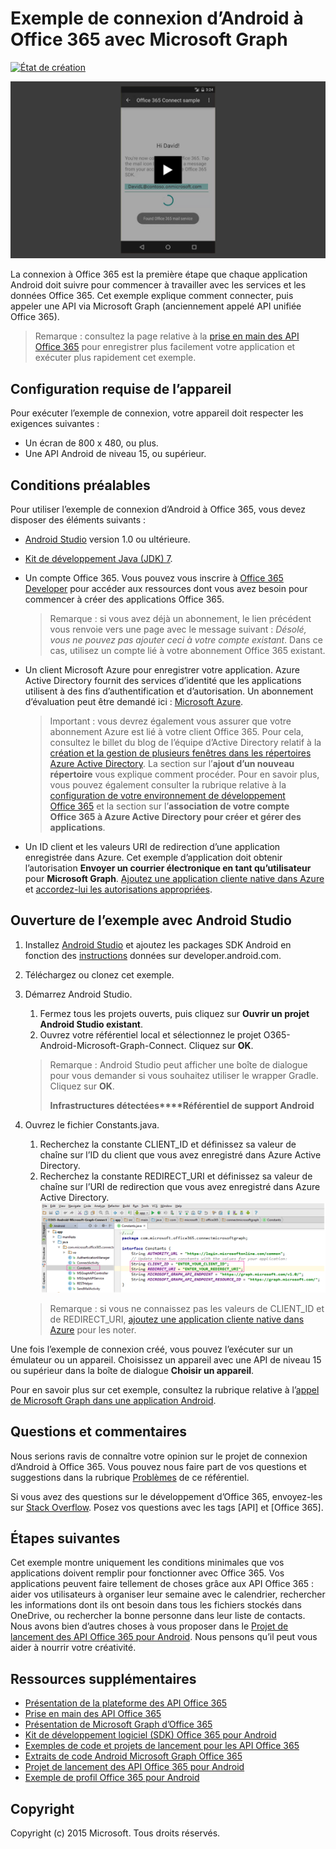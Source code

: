 # Exemple de connexion d’Android à Office 365 avec Microsoft Graph

[ ![État de création](https://ricalo.visualstudio.com/_apis/public/build/definitions/06256fa7-d8e5-4ca0-8639-7c00eb6f1fe9/7/badge)](https://ricalo.visualstudio.com/_apis/public/build/definitions/06256fa7-d8e5-4ca0-8639-7c00eb6f1fe9/7/badge)

[ ![Exemple de connexion Office 365](../readme-images/O365-Android-Connect-video_play_icon.png)](https://www.youtube.com/watch?v=3IQIDFrqhY4 "Cliquez ici pour voir l’exemple en action")

La connexion à Office 365 est la première étape que chaque application Android doit suivre pour commencer à travailler avec les services et les données Office 365. Cet exemple explique comment connecter, puis appeler une API via Microsoft Graph (anciennement appelé API unifiée Office 365).
> Remarque : consultez la page relative à la [prise en main des API Office 365](http://dev.office.com/getting-started/office365apis?platform=option-android#setup) pour enregistrer plus facilement votre application et exécuter plus rapidement cet exemple.

## Configuration requise de l’appareil

Pour exécuter l’exemple de connexion, votre appareil doit respecter les exigences suivantes :

* Un écran de 800 x 480, ou plus.
* Une API Android de niveau 15, ou supérieur.
 
## Conditions préalables

Pour utiliser l’exemple de connexion d’Android à Office 365, vous devez disposer des éléments suivants :

* [Android Studio](http://developer.android.com/sdk/index.html) version 1.0 ou ultérieure.
* [Kit de développement Java (JDK) 7](http://www.oracle.com/technetwork/java/javase/downloads/jdk7-downloads-1880260.html).
* Un compte Office 365. Vous pouvez vous inscrire à [Office 365 Developer](https://profile.microsoft.com/RegSysProfileCenter/wizardnp.aspx?wizid=14b845d0-938c-45af-b061-f798fbb4d170) pour accéder aux ressources dont vous avez besoin pour commencer à créer des applications Office 365.

    > Remarque : si vous avez déjà un abonnement, le lien précédent vous renvoie vers une page avec le message suivant : *Désolé, vous ne pouvez pas ajouter ceci à votre compte existant*. Dans ce cas, utilisez un compte lié à votre abonnement Office 365 existant.
* Un client Microsoft Azure pour enregistrer votre application. Azure Active Directory fournit des services d’identité que les applications utilisent à des fins d’authentification et d’autorisation. Un abonnement d’évaluation peut être demandé ici : [Microsoft Azure](https://account.windowsazure.com/SignUp).

     > Important : vous devrez également vous assurer que votre abonnement Azure est lié à votre client Office 365. Pour cela, consultez le billet du blog de l’équipe d’Active Directory relatif à la [création et la gestion de plusieurs fenêtres dans les répertoires Azure Active Directory](http://blogs.technet.com/b/ad/archive/2013/11/08/creating-and-managing-multiple-windows-azure-active-directories.aspx). La section sur l’**ajout d’un nouveau répertoire** vous explique comment procéder. Pour en savoir plus, vous pouvez également consulter la rubrique relative à la [configuration de votre environnement de développement Office 365](https://msdn.microsoft.com/office/office365/howto/setup-development-environment#bk_CreateAzureSubscription) et la section sur l’**association de votre compte Office 365 à Azure Active Directory pour créer et gérer des applications**.
      
* Un ID client et les valeurs URI de redirection d’une application enregistrée dans Azure. Cet exemple d’application doit obtenir l’autorisation **Envoyer un courrier électronique en tant qu’utilisateur** pour **Microsoft Graph**. [Ajoutez une application cliente native dans Azure](https://msdn.microsoft.com/office/office365/HowTo/add-common-consent-manually#bk_RegisterNativeApp) et [accordez-lui les autorisations appropriées](https://github.com/OfficeDev/O365-Android-Microsoft-Graph-Connect/wiki/Grant-permissions-to-the-Connect-application-in-Azure).

## Ouverture de l’exemple avec Android Studio

1. Installez [Android Studio](http://developer.android.com/sdk/index.html) et ajoutez les packages SDK Android en fonction des [instructions](http://developer.android.com/sdk/installing/adding-packages.html) données sur developer.android.com.
2. Téléchargez ou clonez cet exemple.
3. Démarrez Android Studio.
	1. Fermez tous les projets ouverts, puis cliquez sur **Ouvrir un projet Android Studio existant**.
	2. Ouvrez votre référentiel local et sélectionnez le projet O365-Android-Microsoft-Graph-Connect. Cliquez sur **OK**.
	
	> Remarque : Android Studio peut afficher une boîte de dialogue pour vous demander si vous souhaitez utiliser le wrapper Gradle. Cliquez sur **OK**.
	> 
	> **Infrastructures détectées****Référentiel de support Android**
4. Ouvrez le fichier Constants.java.
	1. Recherchez la constante CLIENT_ID et définissez sa valeur de chaîne sur l’ID du client que vous avez enregistré dans Azure Active Directory.
	2. Recherchez la constante REDIRECT_URI et définissez sa valeur de chaîne sur l’URI de redirection que vous avez enregistré dans Azure Active Directory. 
	![Exemple de connexion Office 365](../readme-images/O365-Android-Connect-Constants.png "Valeurs ID client et URI de redirection dans le fichier Constants")

    > Remarque : si vous ne connaissez pas les valeurs de CLIENT_ID et de REDIRECT_URI, [ajoutez une application cliente native dans Azure](https://msdn.microsoft.com/fr-fr/library/azure/dn132599.aspx#BKMK_Adding) pour les noter.

Une fois l’exemple de connexion créé, vous pouvez l’exécuter sur un émulateur ou un appareil. Choisissez un appareil avec une API de niveau 15 ou supérieur dans la boîte de dialogue **Choisir un appareil**.

Pour en savoir plus sur cet exemple, consultez la rubrique relative à l’[appel de Microsoft Graph dans une application Android](https://graph.microsoft.io/fr-fr/docs/platform/android).

## Questions et commentaires

Nous serions ravis de connaître votre opinion sur le projet de connexion d’Android à Office 365. Vous pouvez nous faire part de vos questions et suggestions dans la rubrique [Problèmes](https://github.com/OfficeDev/O365-Android-Microsoft-Graph-Connect/issues) de ce référentiel.

Si vous avez des questions sur le développement d’Office 365, envoyez-les sur [Stack Overflow](http://stackoverflow.com/questions/tagged/Office365+API). Posez vos questions avec les tags [API] et [Office 365].

## Étapes suivantes

Cet exemple montre uniquement les conditions minimales que vos applications doivent remplir pour fonctionner avec Office 365. Vos applications peuvent faire tellement de choses grâce aux API Office 365 : aider vos utilisateurs à organiser leur semaine avec le calendrier, rechercher les informations dont ils ont besoin dans tous les fichiers stockés dans OneDrive, ou rechercher la bonne personne dans leur liste de contacts. Nous avons bien d’autres choses à vous proposer dans le [Projet de lancement des API Office 365 pour Android](https://github.com/officedev/O365-Android-Start/). Nous pensons qu’il peut vous aider à nourrir votre créativité.
  
## Ressources supplémentaires

* [Présentation de la plateforme des API Office 365](https://msdn.microsoft.com/office/office365/howto/platform-development-overview)
* [Prise en main des API Office 365](http://dev.office.com/getting-started/office365apis)
* [Présentation de Microsoft Graph d’Office 365](http://graph.microsoft.io)
* [Kit de développement logiciel (SDK) Office 365 pour Android](https://github.com/OfficeDev/Office-365-SDK-for-Android)
* [Exemples de code et projets de lancement pour les API Office 365](https://msdn.microsoft.com/office/office365/howto/starter-projects-and-code-samples)
* [Extraits de code Android Microsoft Graph Office 365](https://github.com/OfficeDev/O365-Android-Microsoft-Graph-Snippets)
* [Projet de lancement des API Office 365 pour Android](https://github.com/OfficeDev/O365-Android-Start)
* [Exemple de profil Office 365 pour Android](https://github.com/OfficeDev/O365-Android-Profile)


## Copyright
Copyright (c) 2015 Microsoft. Tous droits réservés.
